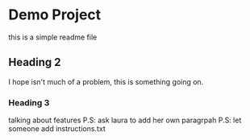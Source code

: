 # Demo Project

this is a simple readme file

## Heading 2

I hope isn't much of a problem,
this is something going on.

### Heading 3

talking about features
P.S: ask laura to add her own paragrpah
P.S: let someone add instructions.txt

